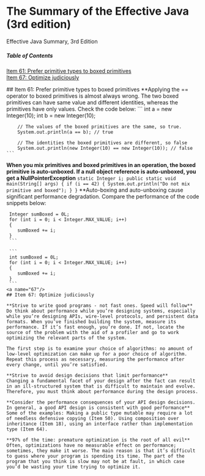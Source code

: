 # The Summary of the Effective Java (3rd edition)
Effective Java Summary, 3rd Edition

##### Table of Contents  
[Item 61: Prefer primitive types to boxed primitives](#61)  
[Item 67: Optimize judiciously](#67)  


<a name="61"/>
## Item 61: Prefer primitive types to boxed primitives 
**Applying the == operator to boxed primitives is almost always wrong. The two boxed primitives can have same value and different identities, whereas the primitives have only values. Check the code below:   
    ```
		int a = new Integer(10);
		int b = new Integer(10);
 		
		// The values of the boxed primitives are the same, so true.
		System.out.println(a == b); // true

		// The identities the boxed primitives are different, so false
		System.out.println(new Integer(10) == new Integer(10)); // false
    ```
    
**When you mix primitives and boxed primitives in an operation, the boxed primitive is auto-unboxed. If a null object reference is auto-unboxed, you get a NullPointerException** 
    ```
	    static Integer i;
     	public static void main(String[] args) {
		     if (i == 42) {
			      System.out.println("Do not mix primitive and boxed");
		     }
		  }
    ``` 
**Auto-boxing and auto-unboxing cause significant performance degradation. Compare the performance of the code snippets below:  
   ```
    Integer sumBoxed = 0L;
    for (int i = 0; i < Integer.MAX_VALUE; i++) 
    { 
       sumBoxed += i;
    }	
    ```
    
    ```
    int sumBoxed = 0L;
    for (int i = 0; i < Integer.MAX_VALUE; i++) 
    { 
       sumBoxed += i;
    }	
    ```
<a name="67"/>
## Item 67: Optimize judiciously

**Strive to write good programs - not fast ones. Speed will follow** 
Do think about performance while you’re designing systems, especially while you’re designing APIs, wire-level protocols, and persistent data formats. When you’ve finished building the system, measure its performance. If it’s fast enough, you’re done. If not, locate the source of the problem with the aid of a profiler and go to work optimizing the relevant parts of the system. 

The first step is to examine your choice of algorithms: no amount of low-level optimization can make up for a poor choice of algorithm. Repeat this process as necessary, measuring the performance after every change, until you’re satisfied. 

**Strive to avoid design decisions that limit performance** 
Changing a fundamental facet of your design after the fact can result in an ill-structured system that is difficult to maintain and evolve. Therefore, you must think about performance during the design process.

**Consider the performance consequences of your API design decisions. In general, a good API design is consistent with good performance** 
Some of the examples: Making a public type mutable may require a lot of needless defensive copying (Item 50). Using composition over inheritance (Item 18), using an interface rather than implementation type (Item 64).

**97% of the time: premature optimization is the root of all evil**
Often, optimizations have no measurable effect on performance; sometimes, they make it worse. The main reason is that it’s difficult to guess where your program is spending its time. The part of the program that you think is slow may not be at fault, in which case you’d be wasting your time trying to optimize it. 


    
    


